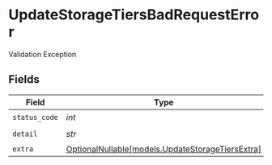 # UpdateStorageTiersBadRequestError

Validation Exception


## Fields

| Field                                                                                    | Type                                                                                     | Required                                                                                 | Description                                                                              |
| ---------------------------------------------------------------------------------------- | ---------------------------------------------------------------------------------------- | ---------------------------------------------------------------------------------------- | ---------------------------------------------------------------------------------------- |
| `status_code`                                                                            | *int*                                                                                    | :heavy_check_mark:                                                                       | N/A                                                                                      |
| `detail`                                                                                 | *str*                                                                                    | :heavy_check_mark:                                                                       | N/A                                                                                      |
| `extra`                                                                                  | [OptionalNullable[models.UpdateStorageTiersExtra]](../models/updatestoragetiersextra.md) | :heavy_minus_sign:                                                                       | N/A                                                                                      |